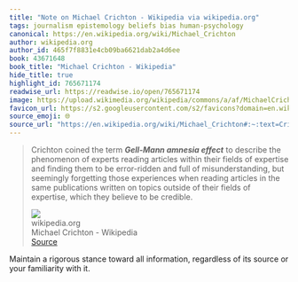 ```yaml
---
title: "Note on Michael Crichton - Wikipedia via wikipedia.org"
tags: journalism epistemology beliefs bias human-psychology
canonical: https://en.wikipedia.org/wiki/Michael_Crichton
author: wikipedia.org
author_id: 465f7f8831e4cb09ba6621dab2a4d6ee
book: 43671648
book_title: "Michael Crichton - Wikipedia"
hide_title: true
highlight_id: 765671174
readwise_url: https://readwise.io/open/765671174
image: https://upload.wikimedia.org/wikipedia/commons/a/af/MichaelCrichton_2.jpg
favicon_url: https://s2.googleusercontent.com/s2/favicons?domain=en.wikipedia.org
source_emoji: 🌐
source_url: "https://en.wikipedia.org/wiki/Michael_Crichton#:~:text=Crichton%20coined%20the,to%20be%20credible."
---
```


> Crichton coined the term ***Gell-Mann amnesia effect*** to describe the phenomenon of experts reading articles within their fields of expertise and finding them to be error-ridden and full of misunderstanding, but seemingly forgetting those experiences when reading articles in the same publications written on topics outside of their fields of expertise, which they believe to be credible.
> <div class="quoteback-footer"><div class="quoteback-avatar"><img class="mini-favicon" src="https://s2.googleusercontent.com/s2/favicons?domain=en.wikipedia.org"></div><div class="quoteback-metadata"><div class="metadata-inner"><span style="display:none">FROM:</span><div aria-label="wikipedia.org" class="quoteback-author"> wikipedia.org</div><div aria-label="Michael Crichton - Wikipedia" class="quoteback-title"> Michael Crichton - Wikipedia</div></div></div><div class="quoteback-backlink"><a target="_blank" aria-label="go to the full text of this quotation" rel="noopener" href="https://en.wikipedia.org/wiki/Michael_Crichton#:~:text=Crichton%20coined%20the,to%20be%20credible." class="quoteback-arrow"> Source</a></div></div>

Maintain a rigorous stance toward all information, regardless of its source or your familiarity with it.